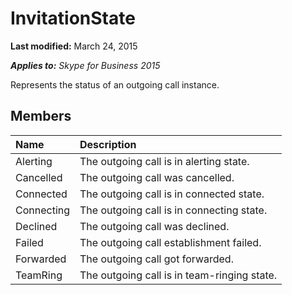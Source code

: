 
# InvitationState 

 **Last modified:** March 24, 2015

 _**Applies to:** Skype for Business 2015_

Represents the status of an outgoing call instance.


## Members





|**Name**|**Description**|
|:-----|:-----|
|Alerting|The outgoing call is in alerting state.|
|Cancelled|The outgoing call was cancelled.|
|Connected|The outgoing call is in connected state.|
|Connecting|The outgoing call is in connecting state.|
|Declined|The outgoing call was declined.|
|Failed|The outgoing call establishment failed.|
|Forwarded|The outgoing call got forwarded.|
|TeamRing|The outgoing call is in team-ringing state.|
